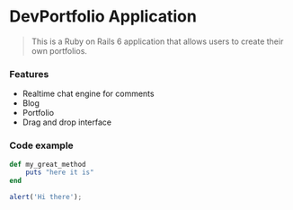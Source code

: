 # DevPortfolio Application

> This is a Ruby on Rails 6 application that allows users to create their own portfolios.

### Features

- Realtime chat engine for comments
- Blog
- Portfolio
- Drag and drop interface

### Code example

```ruby
def my_great_method
	puts "here it is"
end
```

```javascript
alert('Hi there');
```